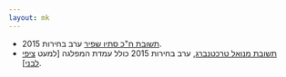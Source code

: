 ```yaml
---
layout: mk
---
```

* <i class="fa fa-mobile"></i> [תשובת ח"כ סתיו שפיר](../docs/shaffir.png) ערב בחירות 2015.
* <i class="fa fa-mobile"></i> [תשובת מנואל טרכטנברג](../docs/trajtenberg.png), ערב בחירות 2015 כולל עמדת המפלגה [למעט [ציפי לבני](../docs/Livni.m4a)].
